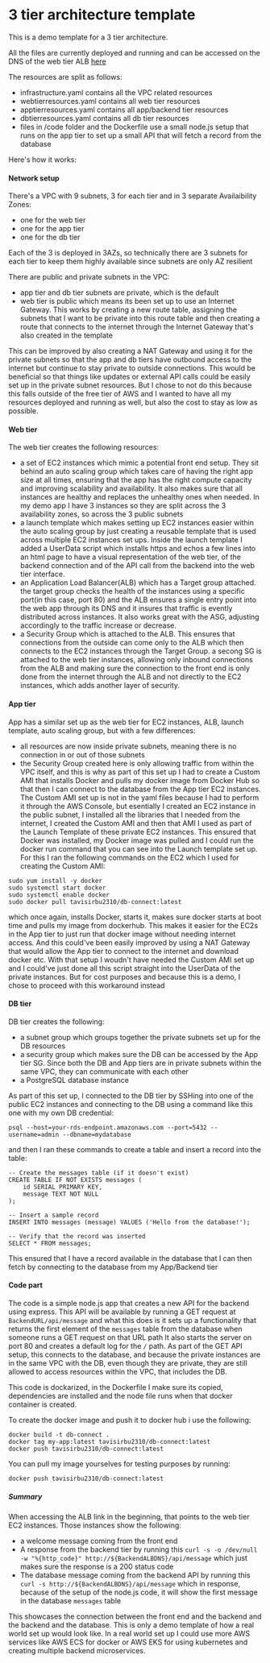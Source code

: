 # 3 tier architecture template
This is a demo template for a 3 tier architecture.

All the files are currently deployed and running and can be accessed on the DNS of the web tier ALB [here](http://production-webalb-1634631816.eu-west-3.elb.amazonaws.com/)

The resources are split as follows:
- infrastructure.yaml contains all the VPC related resources
- webtierresources.yaml contains all web tier resources
- apptierresources.yaml contains all app/backend tier resources
- dbtierresources.yaml contains all db tier resources
- files in /code folder and the Dockerfile use a small node.js setup that runs on the app tier to set up a small API that will fetch a record from the database


Here's how it works:

#### Network setup

There's a VPC with 9 subnets, 3 for each tier and in 3 separate Availaibility Zones:
- one for the web tier
- one for the app tier
- one for the db tier

Each of the 3 is deployed in 3AZs, so technically there are 3 subnets for each tier to keep them highly available since subnets are only AZ resilient

There are public and private subnets in the VPC:
- app tier and db tier subnets are private, which is the default
- web tier is public which means its been set up to use an Internet Gateway. This works by creating a new route table, assigning the subnets that I want to be private into this route table and then creating a route that connects to the internet through the Internet Gateway that's also created in the template

This can be improved by also creating a NAT Gateway and using it for the private subnets so that the app and db tiers have outbound access to the internet but continue to stay private to outside connections. This would be beneficial so that things like updates or external API calls could be easily set up in the private subnet resources. But I chose to not do this because this falls outside of the free tier of AWS and I wanted to have all my resources deployed and running as well, but also the cost to stay as low as possible.

#### Web tier

The web tier creates the following resources:
- a set of EC2 instances which mimic a potential front end setup. They sit behind an auto scaling group which takes care of having the right app size at all times, ensuring that the app has the right compute capacity and improving scalability and availability. It also makes sure that all instances are healthy and replaces the unhealthy ones when needed. In my demo app I have 3 instances so they are split across the 3 availability zones, so across the 3 public subnets
- a launch template which makes setting up EC2 instances easier within the auto scaling group by just creating a reusable template that is used across multiple EC2 instances set ups. Inside the launch template I added a UserData script which installs https and echos a few lines into an html page to have a visual representation of the web tier, of the backend connection and of the API call from the backend into the web tier interface.
- an Application Load Balancer(ALB) which has a Target group attached. the target group checks the health of the instances using a specific port(in this case, port 80) and the ALB ensures a single entry point into the web app through its DNS and it insures that traffic is evently distributed across instances. It also works great with the ASG, adjusting accordingly to the traffic increase or decrease.
- a Security Group which is attached to the ALB. This ensures that connections from the outside can come only to the ALB which then connects to the EC2 instances through the Target Group. a secong SG is attached to the web tier instances, allowing only inbound connections from the ALB and making sure the connection to the front end is only done from the internet through the ALB and not directly to the EC2 instances, which adds another layer of security.

#### App tier

App has a similar set up as the web tier for EC2 instances, ALB, launch template, auto scaling group, but with a few differences:
- all resources are now inside private subnets, meaning there is no connection in or out of those subnets
- the Security Group created here is only allowing traffic from within the VPC itself, and this is why as part of this set up I had to create a Custom AMI that installs Docker and pulls my docker image from Docker Hub so that then I can connect to the database from the App tier EC2 instances. The Custom AMI set up is not in the yaml files because I had to perform it through the AWS Console, but esentially I created an EC2 instance in the public subnet, I installed all the libraries that I needed from the internet, I created the Custom AMI and then that AMI I used as part of the Launch Template of these private EC2 instances. This ensured that Docker was installed, my Docker image was pulled and I could run the docker run command that you can see into the Launch template set up. For this I ran the following commands on the EC2 which I used for creating the Custom AMI:

```
sudo yum install -y docker
sudo systemctl start docker
sudo systemctl enable docker
sudo docker pull tavisirbu2310/db-connect:latest
```

which once again, installs Docker, starts it, makes sure docker starts at boot time and pulls my image from dockerhub. This makes it easier for the EC2s in the App tier to just run that docker image without needing internet access. And this could've been easily improved by using a NAT Gateway that would allow the App tier to connect to the internet and download docker etc. With that setup I woudn't have needed the Custom AMI set up and I could've just done all this script straight into the UserData of the private instances. But for cost purposes and because this is a demo, I chose to proceed with this workaround instead

#### DB tier

DB tier creates the following:
- a subnet group which groups together the private subnets set up for the DB resources
- a security group which makes sure the DB can be accessed by the App tier SG. Since both the DB and App tiers are in private subnets within the same VPC, they can communicate with each other
- a PostgreSQL database instance

As part of this set up, I connected to the DB tier by SSHing into one of the public EC2 instances and connecting to the DB using a command like this one with my own DB credential:

```psql --host=your-rds-endpoint.amazonaws.com --port=5432 --username=admin --dbname=mydatabase```

and then I ran these commands to create a table and insert a record into the table:

```
-- Create the messages table (if it doesn't exist)
CREATE TABLE IF NOT EXISTS messages (
    id SERIAL PRIMARY KEY,
    message TEXT NOT NULL
);

-- Insert a sample record
INSERT INTO messages (message) VALUES ('Hello from the database!');

-- Verify that the record was inserted
SELECT * FROM messages;
```

This ensured that I have a record available in the database that I can then fetch by connecting to the database from my App/Backend tier


#### Code part

The code is a simple node.js app that creates a new API for the backend using express. This API will be available by running a GET request at `BackendURL/api/message` and what this does is it sets up a functionality that returns the first element of the `messages` table from the database when someone runs a GET request on that URL path
It also starts the server on port 80 and creates a default log for the `/` path. As part of the GET API setup, this connects to the database, and because the private instances are in the same VPC with the DB, even though they are private, they are still allowed to access resources within the VPC, that includes the DB.

This code is dockarized, in the Dockerfile I make sure its copied, dependencies are installed and the node file runs when that docker container is created.

To create the docker image and push it to docker hub i use the following:

```
docker build -t db-connect .
docker tag my-app:latest tavisirbu2310/db-connect:latest
docker push tavisirbu2310/db-connect:latest
```

You can pull my image yourselves for testing purposes by running:

`docker push tavisirbu2310/db-connect:latest`



##### Summary

When accessing the ALB link in the beginning, that points to the web tier EC2 instances. Those instances show the following:
- a welcome message coming from the front end
- A response from the backend tier by running this `curl -s -o /dev/null -w "%{http_code}" http://${BackendALBDNS}/api/message` which just makes sure the response is a 200 status code
- The database message coming from the backend API by running this `curl -s http://${BackendALBDNS}/api/message` which in response, because of the setup of the node.js code, it will show the first message in the database `messages` table

This showcases the connection between the front end and the backend and the backend and the database. This is only a demo template of how a real world set up would look like. In a real world set up I could use more AWS services like AWS ECS for docker or AWS EKS for using kubernetes and creating multiple backend microservices.
